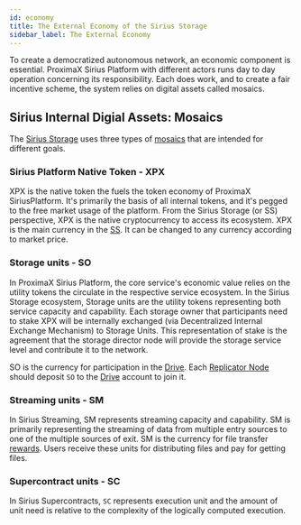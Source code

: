 ```yaml
---
id: economy
title: The External Economy of the Sirius Storage
sidebar_label: The External Economy
---
```


To create a democratized autonomous network, an economic component is essential. ProximaX Sirius Platform with different actors runs day to day operation concerning its responsibility. Each does work, and to create a fair incentive scheme, the system relies on digital assets called mosaics. 

## Sirius Internal Digial Assets: Mosaics

The [Sirius Storage](what_is.md) uses three types of [mosaics](https://bcdocs.xpxsirius.io/docs/built-in-features/mosaic/) that are intended for different goals.

### Sirius Platform Native Token - XPX

XPX is the native token the fuels the token economy of ProximaX SiriusPlatform. It's primarily the basis of all internal tokens, and it's pegged to the free market usage of the platform. From the Sirius Storage (or SS) perspective, XPX is the native cryptocurrency to access its ecosystem. XPX is the main currency in the [SS](what_is.md). It can be changed to any currency according to market price.

### Storage units - SO

In ProximaX Sirius Platform, the core service's economic value relies on the utility tokens the circulate in the respective service ecosystem. In the Sirius Storage ecosystem, Storage units are the utility tokens representing both service capacity and capability. Each storage owner that participants need to stake XPX will be internally exchanged (via Decentralized Internal Exchange Mechanism) to Storage Units.  This representation of stake is the agreement that the storage director node will provide the storage service level and contribute it to the network. 

SO is the currency for participation in the [Drive](../built_in_features/drive/overview.md). Each [Replicator Node](../roles/replicator.md) should deposit `SO` to the [Drive](../built_in_features/drive/overview.md) account to join it.

### Streaming units - SM

In Sirius Streaming, SM represents streaming capacity and capability. SM is primarily representing the streaming of data from multiple entry sources to one of the multiple sources of exit. SM is the currency for file transfer [rewards](../built_in_features/reward.md). Users receive these units for distributing files and pay for getting files.

### Supercontract units - SC

In Sirius Supercontracts, `SC` represents execution unit and the amount of unit need is relative to the complexity of the logically computed execution.